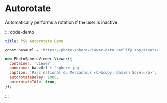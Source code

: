 # Autorotate

Automatically performs a rotation if the user is inactive.

::: code-demo

```yaml
title: PSV Autorotate Demo
```

```js
const baseUrl = 'https://photo-sphere-viewer-data.netlify.app/assets/';

new PhotoSphereViewer.Viewer({
  container: 'viewer',
  panorama: baseUrl + 'sphere.jpg',
  caption: 'Parc national du Mercantour <b>&copy; Damien Sorel</b>',  
  autorotateDelay: 1000,
  autorotateIdle: true,
});
```

:::

